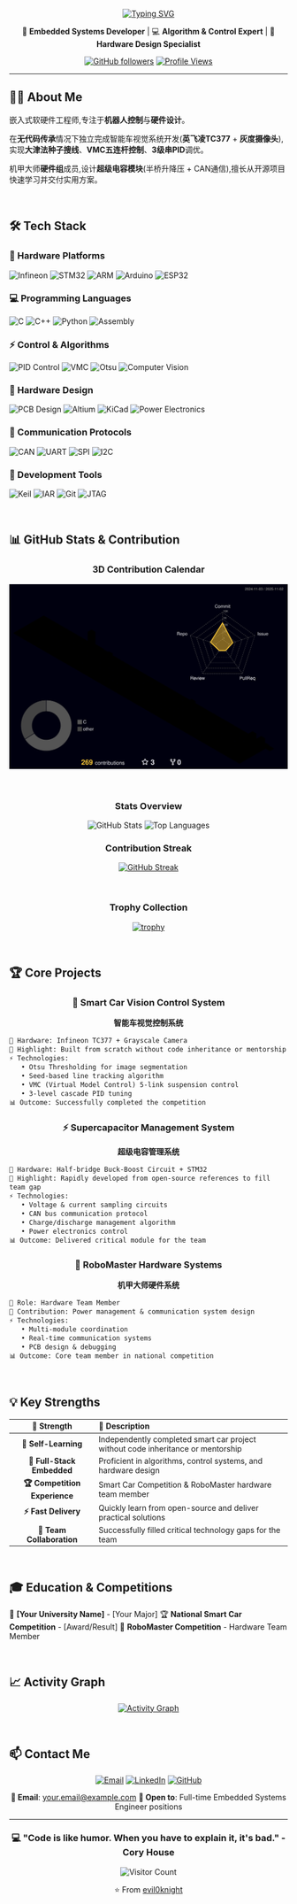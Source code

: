 <div align="center">

[![Typing SVG](https://readme-typing-svg.demolab.com?font=Fira+Code&weight=600&size=28&duration=4000&pause=1000&color=00F7F7&center=true&vCenter=true&random=false&width=600&lines=Hi+%F0%9F%91%8B+I'm+evil0knight;Embedded+Systems+Developer;Hardware+%26+Software+Integration;Self-taught+%7C+Competition+Winner)](https://git.io/typing-svg)

</div>

<div align="center">

🤖 **Embedded Systems Developer** | 💻 **Algorithm & Control Expert** | 🔧 **Hardware Design Specialist**

[![GitHub followers](https://img.shields.io/github/followers/evil0knight?style=social)](https://github.com/evil0knight)
[![Profile Views](https://komarev.com/ghpvc/?username=evil0knight&color=00f7f7&style=flat-square&label=Profile+Views)](https://github.com/evil0knight)

</div>

---

## 👨‍💻 About Me

嵌入式软硬件工程师,专注于**机器人控制**与**硬件设计**。

在**无代码传承**情况下独立完成智能车视觉系统开发(**英飞凌TC377** + **灰度摄像头**),实现**大津法种子搜线**、**VMC五连杆控制**、**3级串PID**调优。

机甲大师**硬件组**成员,设计**超级电容模块**(半桥升降压 + CAN通信),擅长从开源项目快速学习并交付实用方案。

<br>

## 🛠️ Tech Stack

### 💾 Hardware Platforms
![Infineon](https://img.shields.io/badge/Infineon_TC377-00C2CB?style=for-the-badge&logo=infineon&logoColor=white)
![STM32](https://img.shields.io/badge/STM32-03234B?style=for-the-badge&logo=stmicroelectronics&logoColor=white)
![ARM](https://img.shields.io/badge/ARM_Cortex--M-0091BD?style=for-the-badge&logo=arm&logoColor=white)
![Arduino](https://img.shields.io/badge/Arduino-00979D?style=for-the-badge&logo=arduino&logoColor=white)
![ESP32](https://img.shields.io/badge/ESP32-E7352C?style=for-the-badge&logo=espressif&logoColor=white)

### 💻 Programming Languages
![C](https://img.shields.io/badge/C-00599C?style=for-the-badge&logo=c&logoColor=white)
![C++](https://img.shields.io/badge/C++-00599C?style=for-the-badge&logo=cplusplus&logoColor=white)
![Python](https://img.shields.io/badge/Python-3776AB?style=for-the-badge&logo=python&logoColor=white)
![Assembly](https://img.shields.io/badge/Assembly-654FF0?style=for-the-badge&logo=assemblyscript&logoColor=white)

### ⚡ Control & Algorithms
![PID Control](https://img.shields.io/badge/3_Level_PID-FF6B6B?style=for-the-badge&logo=target&logoColor=white)
![VMC](https://img.shields.io/badge/VMC_5_Link-4ECDC4?style=for-the-badge&logo=codio&logoColor=white)
![Otsu](https://img.shields.io/badge/Otsu_Threshold-95E1D3?style=for-the-badge&logo=opencv&logoColor=white)
![Computer Vision](https://img.shields.io/badge/Computer_Vision-5D3FD3?style=for-the-badge&logo=opencv&logoColor=white)

### 🔌 Hardware Design
![PCB Design](https://img.shields.io/badge/PCB_Design-00979D?style=for-the-badge&logo=altiumdesigner&logoColor=white)
![Altium](https://img.shields.io/badge/Altium_Designer-A5915F?style=for-the-badge&logo=altiumdesigner&logoColor=white)
![KiCad](https://img.shields.io/badge/KiCad-314CB0?style=for-the-badge&logo=kicad&logoColor=white)
![Power Electronics](https://img.shields.io/badge/Buck_Boost-FF6B35?style=for-the-badge&logo=electronjs&logoColor=white)

### 📡 Communication Protocols
![CAN](https://img.shields.io/badge/CAN_Bus-009639?style=for-the-badge&logo=canva&logoColor=white)
![UART](https://img.shields.io/badge/UART-4285F4?style=for-the-badge&logo=serial&logoColor=white)
![SPI](https://img.shields.io/badge/SPI-00599C?style=for-the-badge&logo=raspberry-pi&logoColor=white)
![I2C](https://img.shields.io/badge/I2C-E34F26?style=for-the-badge&logo=i2c&logoColor=white)

### 🔧 Development Tools
![Keil](https://img.shields.io/badge/Keil-00599C?style=for-the-badge&logo=arm&logoColor=white)
![IAR](https://img.shields.io/badge/IAR-00599C?style=for-the-badge&logo=embedded&logoColor=white)
![Git](https://img.shields.io/badge/Git-F05032?style=for-the-badge&logo=git&logoColor=white)
![JTAG](https://img.shields.io/badge/JTAG/SWD-FF6B6B?style=for-the-badge&logo=debugging&logoColor=white)

<br>

## 📊 GitHub Stats & Contribution

<div align="center">

### 3D Contribution Calendar

![3D Contribution](./profile-3d-contrib/profile-night-rainbow.svg)

<br>

### Stats Overview

<img src="https://github-readme-stats.vercel.app/api?username=evil0knight&show_icons=true&theme=tokyonight&hide_border=true&bg_color=0D1117&title_color=00F7F7&icon_color=00F7F7&text_color=ffffff" alt="GitHub Stats" height="180em" />
<img src="https://github-readme-stats.vercel.app/api/top-langs/?username=evil0knight&layout=compact&theme=tokyonight&hide_border=true&bg_color=0D1117&title_color=00F7F7&text_color=ffffff" alt="Top Languages" height="180em" />

<br>

### Contribution Streak

[![GitHub Streak](https://streak-stats.demolab.com?user=evil0knight&theme=tokyonight&hide_border=true&background=0D1117&ring=00F7F7&fire=00F7F7&currStreakLabel=00F7F7)](https://git.io/streak-stats)

<br>

### Trophy Collection

[![trophy](https://github-profile-trophy.vercel.app/?username=evil0knight&theme=tokyonight&no-frame=true&no-bg=true&column=7&margin-w=15&margin-h=15)](https://github.com/ryo-ma/github-profile-trophy)

</div>

<br>

## 🏆 Core Projects

<div align="center">

### 🚗 Smart Car Vision Control System
**智能车视觉控制系统**

</div>

```
🔧 Hardware: Infineon TC377 + Grayscale Camera
🎯 Highlight: Built from scratch without code inheritance or mentorship
⚡ Technologies:
   • Otsu Thresholding for image segmentation
   • Seed-based line tracking algorithm
   • VMC (Virtual Model Control) 5-link suspension control
   • 3-level cascade PID tuning
📊 Outcome: Successfully completed the competition
```

<div align="center">

### ⚡ Supercapacitor Management System
**超级电容管理系统**

</div>

```
🔧 Hardware: Half-bridge Buck-Boost Circuit + STM32
🎯 Highlight: Rapidly developed from open-source references to fill team gap
⚡ Technologies:
   • Voltage & current sampling circuits
   • CAN bus communication protocol
   • Charge/discharge management algorithm
   • Power electronics control
📊 Outcome: Delivered critical module for the team
```

<div align="center">

### 🤖 RoboMaster Hardware Systems
**机甲大师硬件系统**

</div>

```
🔧 Role: Hardware Team Member
🎯 Contribution: Power management & communication system design
⚡ Technologies:
   • Multi-module coordination
   • Real-time communication systems
   • PCB design & debugging
📊 Outcome: Core team member in national competition
```

<br>

## 💡 Key Strengths

<div align="center">

| 💪 Strength | 📝 Description |
|:---:|:---|
| **🚀 Self-Learning** | Independently completed smart car project without code inheritance or mentorship |
| **🔧 Full-Stack Embedded** | Proficient in algorithms, control systems, and hardware design |
| **🏆 Competition Experience** | Smart Car Competition & RoboMaster hardware team member |
| **⚡ Fast Delivery** | Quickly learn from open-source and deliver practical solutions |
| **👥 Team Collaboration** | Successfully filled critical technology gaps for the team |

</div>

<br>

## 🎓 Education & Competitions

🏫 **[Your University Name]** - [Your Major]
🏆 **National Smart Car Competition** - [Award/Result]
🤖 **RoboMaster Competition** - Hardware Team Member

<br>

## 📈 Activity Graph

<div align="center">

[![Activity Graph](https://github-readme-activity-graph.vercel.app/graph?username=evil0knight&theme=tokyo-night&hide_border=true&bg_color=0D1117&color=00F7F7&line=00F7F7&point=FFFFFF)](https://github.com/ashutosh00710/github-readme-activity-graph)

</div>

<br>

## 📫 Contact Me

<div align="center">

[![Email](https://img.shields.io/badge/Email-D14836?style=for-the-badge&logo=gmail&logoColor=white)](mailto:your.email@example.com)
[![LinkedIn](https://img.shields.io/badge/LinkedIn-0077B5?style=for-the-badge&logo=linkedin&logoColor=white)](https://linkedin.com/in/yourprofile)
[![GitHub](https://img.shields.io/badge/GitHub-181717?style=for-the-badge&logo=github&logoColor=white)](https://github.com/evil0knight)

**📧 Email**: your.email@example.com
**💼 Open to**: Full-time Embedded Systems Engineer positions

</div>

---

<div align="center">

### 💻 "Code is like humor. When you have to explain it, it's bad." - Cory House

![Visitor Count](https://profile-counter.glitch.me/evil0knight/count.svg)

⭐️ From [evil0knight](https://github.com/evil0knight)

</div>
